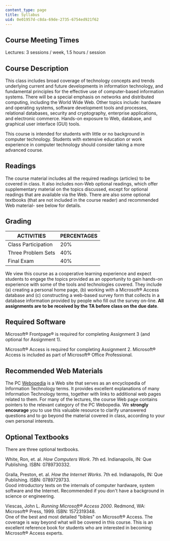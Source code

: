 ```yaml
---
content_type: page
title: Syllabus
uid: 0e01957d-c8da-69de-2735-6754ed921f62
---
```


Course Meeting Times
--------------------

Lectures: 3 sessions / week, 1.5 hours / session

Course Description
------------------

This class includes broad coverage of technology concepts and trends underlying current and future developments in information technology, and fundamental principles for the effective use of computer-based information systems. There will be a special emphasis on networks and distributed computing, including the World Wide Web. Other topics include: hardware and operating systems, software development tools and processes, relational databases, security and cryptography, enterprise applications, and electronic commerce. Hands-on exposure to Web, database, and graphical user interface (GUI) tools.

This course is intended for students with little or no background in computer technology. Students with extensive education or work experience in computer technology should consider taking a more advanced course.

Readings
--------

The course material includes all the required readings (articles) to be covered in class. It also includes non-Web optional readings, which offer supplementary material on the topics discussed, except for optional readings that are available via the Web. There are also some optional textbooks (that are not included in the course reader) and recommended Web material- see below for details.

Grading
-------

| ACTIVITIES | PERCENTAGES |
| --- | --- |
| Class Participation | 20% |
| Three Problem Sets | 40% |
| Final Exam | 40% 

We view this course as a cooperative learning experience and expect students to engage the topics provided as an opportunity to gain hands-on experience with some of the tools and technologies covered. They include (a) creating a personal home page, (b) working with a Microsoft® Access database and (c) constructing a web-based survey form that collects in a database information provided by people who fill out the survey on-line. **All assignments are to be received by the TA before class on the due date**.

Required Software
-----------------

Microsoft® Frontpage® is required for completing Assignment 3 (and optional for Assignment 1).

Microsoft® Access is required for completing Assignment 2. Microsoft® Access is included as part of Microsoft® Office Professional.

Recommended Web Materials
-------------------------

The PC [Webopedia](http://www.pcwebopedia.com/) is a Web site that serves as an encyclopedia of Information Technology terms. It provides excellent explanations of many Information Technology terms, together with links to additional web pages related to them. For many of the lectures, the course Web page contains pointers to the relevant category of the PC Webopedia. We **strongly encourage** you to use this valuable resource to clarify unanswered questions and to go beyond the material covered in class, according to your own personal interests.

Optional Textbooks
------------------

There are three optional textbooks.

White, Ron, et. al. _How Computers Work_. 7th ed. Indianapolis, IN: Que Publishing. ISBN: 0789730332.

Gralla, Preston, et. al. _How the Internet Works_. 7th ed. Indianapolis, IN: Que Publishing. ISBN: 0789729733.  
Good introductory texts on the internals of computer hardware, system software and the Internet. Recommended if you don't have a background in science or engineering.

Viescas, John L. _Running Microsoft® Access 2000_. Redmond, WA: Microsoft® Press, 1999. ISBN: 1572319348.  
One of the best and most detailed "bibles" on Microsoft® Access. The coverage is way beyond what will be covered in this course. This is an excellent reference book for students who are interested in becoming Microsoft® Access experts.